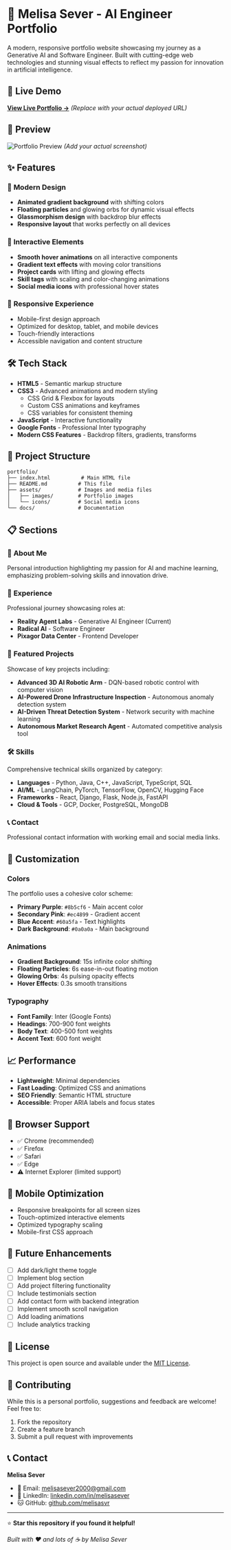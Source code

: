 # 🚀 Melisa Sever - AI Engineer Portfolio

A modern, responsive portfolio website showcasing my journey as a Generative AI and Software Engineer. Built with cutting-edge web technologies and stunning visual effects to reflect my passion for innovation in artificial intelligence.

## 🌟 Live Demo

[**View Live Portfolio →**](https://your-portfolio-url.com) *(Replace with your actual deployed URL)*

## 📸 Preview

![Portfolio Preview](https://via.placeholder.com/800x400/1a0b2e/8b5cf6?text=Portfolio+Preview) *(Add your actual screenshot)*

## ✨ Features

### 🎨 **Modern Design**
- **Animated gradient background** with shifting colors
- **Floating particles** and glowing orbs for dynamic visual effects
- **Glassmorphism design** with backdrop blur effects
- **Responsive layout** that works perfectly on all devices

### 🌈 **Interactive Elements**
- **Smooth hover animations** on all interactive components
- **Gradient text effects** with moving color transitions
- **Project cards** with lifting and glowing effects
- **Skill tags** with scaling and color-changing animations
- **Social media icons** with professional hover states

### 📱 **Responsive Experience**
- Mobile-first design approach
- Optimized for desktop, tablet, and mobile devices
- Touch-friendly interactions
- Accessible navigation and content structure

## 🛠️ Tech Stack

- **HTML5** - Semantic markup structure
- **CSS3** - Advanced animations and modern styling
  - CSS Grid & Flexbox for layouts
  - Custom CSS animations and keyframes
  - CSS variables for consistent theming
- **JavaScript** - Interactive functionality
- **Google Fonts** - Professional Inter typography
- **Modern CSS Features** - Backdrop filters, gradients, transforms

## 📂 Project Structure

```
portfolio/
├── index.html          # Main HTML file
├── README.md          # This file
├── assets/            # Images and media files
│   ├── images/        # Portfolio images
│   └── icons/         # Social media icons
└── docs/              # Documentation
```

## 📋 Sections

### 🎯 **About Me**
Personal introduction highlighting my passion for AI and machine learning, emphasizing problem-solving skills and innovation drive.

### 💼 **Experience**
Professional journey showcasing roles at:
- **Reality Agent Labs** - Generative AI Engineer (Current)
- **Radical AI** - Software Engineer
- **Pixagor Data Center** - Frontend Developer

### 🔬 **Featured Projects**
Showcase of key projects including:
- **Advanced 3D AI Robotic Arm** - DQN-based robotic control with computer vision
- **AI-Powered Drone Infrastructure Inspection** - Autonomous anomaly detection system
- **AI-Driven Threat Detection System** - Network security with machine learning
- **Autonomous Market Research Agent** - Automated competitive analysis tool

### 🛠️ **Skills**
Comprehensive technical skills organized by category:
- **Languages** - Python, Java, C++, JavaScript, TypeScript, SQL
- **AI/ML** - LangChain, PyTorch, TensorFlow, OpenCV, Hugging Face
- **Frameworks** - React, Django, Flask, Node.js, FastAPI
- **Cloud & Tools** - GCP, Docker, PostgreSQL, MongoDB

### 📞 **Contact**
Professional contact information with working email and social media links.

## 🎨 Customization

### **Colors**
The portfolio uses a cohesive color scheme:
- **Primary Purple**: `#8b5cf6` - Main accent color
- **Secondary Pink**: `#ec4899` - Gradient accent
- **Blue Accent**: `#60a5fa` - Text highlights
- **Dark Background**: `#0a0a0a` - Main background

### **Animations**
- **Gradient Background**: 15s infinite color shifting
- **Floating Particles**: 6s ease-in-out floating motion
- **Glowing Orbs**: 4s pulsing opacity effects
- **Hover Effects**: 0.3s smooth transitions

### **Typography**
- **Font Family**: Inter (Google Fonts)
- **Headings**: 700-900 font weights
- **Body Text**: 400-500 font weights
- **Accent Text**: 600 font weight

## 📈 Performance

- **Lightweight**: Minimal dependencies
- **Fast Loading**: Optimized CSS and animations
- **SEO Friendly**: Semantic HTML structure
- **Accessible**: Proper ARIA labels and focus states

## 🔧 Browser Support

- ✅ Chrome (recommended)
- ✅ Firefox
- ✅ Safari
- ✅ Edge
- ⚠️ Internet Explorer (limited support)

## 📱 Mobile Optimization

- Responsive breakpoints for all screen sizes
- Touch-optimized interactive elements
- Optimized typography scaling
- Mobile-first CSS approach

## 🌟 Future Enhancements

- [ ] Add dark/light theme toggle
- [ ] Implement blog section
- [ ] Add project filtering functionality
- [ ] Include testimonials section
- [ ] Add contact form with backend integration
- [ ] Implement smooth scroll navigation
- [ ] Add loading animations
- [ ] Include analytics tracking

## 📝 License

This project is open source and available under the [MIT License](LICENSE).

## 🤝 Contributing

While this is a personal portfolio, suggestions and feedback are welcome! Feel free to:

1. Fork the repository
2. Create a feature branch
3. Submit a pull request with improvements

## 📞 Contact

**Melisa Sever**
- 📧 Email: [melisasever2000@gmail.com](mailto:melisasever2000@gmail.com)
- 💼 LinkedIn: [linkedin.com/in/melisasever](https://linkedin.com/in/melisasever)
- 🐱 GitHub: [github.com/melisasvr](https://github.com/melisasvr)

---

⭐ **Star this repository if you found it helpful!**

*Built with ❤️ and lots of ☕ by Melisa Sever*
